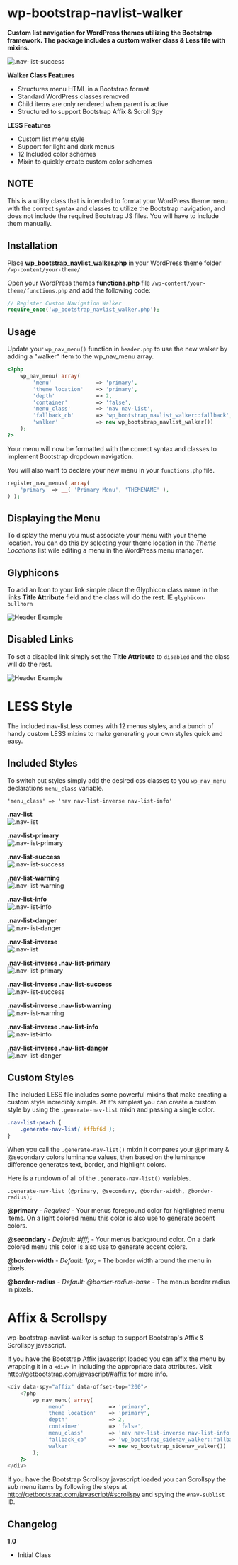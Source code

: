 wp-bootstrap-navlist-walker
===========================

**Custom list navigation for WordPress themes utilizing the Bootstrap framework. The package includes a custom walker class & Less file with mixins.**

![.nav-list-success](http://edwardmcintyre.com/pub/github/nav-list/nav-list-success-inverse.jpg)

**Walker Class Features**
+ Structures menu HTML in a Bootstrap format
+ Standard WordPress classes removed
+ Child items are only rendered when parent is active
+ Structured to support  Bootstrap Affix & Scroll Spy

**LESS Features**
+ Custom list menu style
+ Support for light and dark menus
+ 12 Included color schemes
+ Mixin to quickly create custom color schemes

NOTE
----
This is a utility class that is intended to format your WordPress theme menu with the correct syntax and classes to utilize the Bootstrap navigation, and does not include the required Bootstrap JS files. You will have to include them manually. 

Installation
------------
Place **wp_bootstrap_navlist_walker.php** in your WordPress theme folder `/wp-content/your-theme/`

Open your WordPress themes **functions.php** file  `/wp-content/your-theme/functions.php` and add the following code:

```php
// Register Custom Navigation Walker
require_once('wp_bootstrap_navlist_walker.php');
```

Usage
------------
Update your `wp_nav_menu()` function in `header.php` to use the new walker by adding a "walker" item to the wp_nav_menu array.

```php
<?php
	wp_nav_menu( array(
		'menu'              => 'primary',
		'theme_location'    => 'primary',
		'depth'             => 2,
		'container'         => 'false',
		'menu_class'        => 'nav nav-list',
		'fallback_cb'       => 'wp_bootstrap_navlist_walker::fallback',
		'walker'			=> new wp_bootstrap_navlist_walker())
	);
?>
```

Your menu will now be formatted with the correct syntax and classes to implement Bootstrap dropdown navigation. 

You will also want to declare your new menu in your `functions.php` file.

```php
register_nav_menus( array(
	'primary' => __( 'Primary Menu', 'THEMENAME' ),
) );
```

Displaying the Menu 
-------------------
To display the menu you must associate your menu with your theme location. You can do this by selecting your theme location in the *Theme Locations* list wile editing a menu in the WordPress menu manager.

Glyphicons
------------
To add an Icon to your link simple place the Glyphicon class name in the links **Title Attribute** field and the class will do the rest. IE `glyphicon-bullhorn`

![Header Example](http://edwardmcintyre.com/pub/github/navwalker-3-glyphicons.jpg)

Disabled Links
------------
To set a disabled link simply set the **Title Attribute** to `disabled` and the class will do the rest. 

![Header Example](http://edwardmcintyre.com/pub/github/navwalker-3-disabled.jpg)

LESS Style
==========
The included nav-list.less comes with 12 menus styles, and a bunch of handy custom LESS mixins to make generating your own styles quick and easy. 

Included Styles
------------
To switch out styles simply add the desired css classes to you `wp_nav_menu` declarations `menu_class` variable.

`'menu_class' => 'nav nav-list-inverse nav-list-info'`

**.nav-list**    
![.nav-list](http://edwardmcintyre.com/pub/github/nav-list/nav-list.jpg)

**.nav-list-primary**    
![.nav-list-primary](http://edwardmcintyre.com/pub/github/nav-list/nav-list-primary.jpg)

**.nav-list-success**    
![.nav-list-success](http://edwardmcintyre.com/pub/github/nav-list/nav-list-success.jpg)

**.nav-list-warning**    
![.nav-list-warning](http://edwardmcintyre.com/pub/github/nav-list/nav-list-warning.jpg)

**.nav-list-info**    
![.nav-list-info](http://edwardmcintyre.com/pub/github/nav-list/nav-list-info.jpg)

**.nav-list-danger**    
![.nav-list-danger](http://edwardmcintyre.com/pub/github/nav-list/nav-list-danger.jpg)

**.nav-list-inverse**    
![.nav-list](http://edwardmcintyre.com/pub/github/nav-list/nav-list-inverse.jpg)

**.nav-list-inverse .nav-list-primary**    
![.nav-list-primary](http://edwardmcintyre.com/pub/github/nav-list/nav-list-primary-inverse.jpg)

**.nav-list-inverse .nav-list-success**    
![.nav-list-success](http://edwardmcintyre.com/pub/github/nav-list/nav-list-success-inverse.jpg)

**.nav-list-inverse .nav-list-warning**    
![.nav-list-warning](http://edwardmcintyre.com/pub/github/nav-list/nav-list-warning-inverse.jpg)

**.nav-list-inverse .nav-list-info**    
![.nav-list-info](http://edwardmcintyre.com/pub/github/nav-list/nav-list-info-inverse.jpg)

**.nav-list-inverse .nav-list-danger**    
![.nav-list-danger](http://edwardmcintyre.com/pub/github/nav-list/nav-list-danger-inverse.jpg)

Custom Styles
------------
The included LESS file includes some powerful mixins that make creating a custom style incredibly simple. At it's simplest you can create a custom style by using the `.generate-nav-list` mixin and passing a single color.

```css
.nav-list-peach {
	.generate-nav-list( #ffbf6d );
}
```
When you call the `.generate-nav-list()` mixin it compares your @primary & @secondary colors luminance values, then based on the luminance difference generates text, border, and highlight colors.

Here is a rundown of all of the `.generate-nav-list()` variables. 

`.generate-nav-list (@primary, @secondary, @border-width, @border-radius);`

**@primary** - *Required* - Your menus foreground color for highlighted menu items. On a light colored menu this color is also use to generate accent colors. 

**@secondary** - *Default: #fff;* - Your menus background color. On a dark colored menu this color is also use to generate accent colors.

**@border-width** - *Default: 1px;* - The border width around the menu in pixels.

**@border-radius** - *Default: @border-radius-base* - The menus border radius in pixels.


Affix & Scrollspy
=================
wp-bootstrap-navlist-walker is setup to support Bootstrap's Affix & Scrollspy javascript. 

If you have the Bootstrap Affix javascript loaded you can affix the menu by wrapping it in a `<div>` in including the appropriate data attributes. Visit http://getbootstrap.com/javascript/#affix for more info.

```php
<div data-spy="affix" data-offset-top="200">
	<?php
		wp_nav_menu( array(
			'menu'              => 'primary',
			'theme_location'    => 'primary',
			'depth'             => 2,
			'container'         => 'false',
			'menu_class'        => 'nav nav-list-inverse nav-list-info',
			'fallback_cb'       => 'wp_bootstrap_sidenav_walker::fallback',
			'walker'			=> new wp_bootstrap_sidenav_walker())
		);
	?>
</div>
```

If you have the Bootstrap Scrollspy javascript loaded you can Scrollspy the sub menu items by following the steps at http://getbootstrap.com/javascript/#scrollspy and spying the `#nav-sublist` ID.

Changelog
------------
**1.0**
+ Initial Class